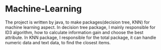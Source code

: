 # Machine-Learning
The project is written by java, to make packages(decision tree, KNN) for machine learning aspect.
In decision tree package, I mainly responsible for ID3 algorithm, how to calculate information gain and choose the best attribute.
In KNN package, I responsible for the total package, it can handle numeric data and text data, to find the closest items.
